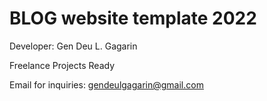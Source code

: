 # BLOG website template 2022

Developer: Gen Deu L. Gagarin

Freelance Projects Ready

Email for inquiries: gendeulgagarin@gmail.com

